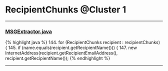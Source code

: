 # RecipientChunks @Cluster 1

***

### [MSGExtractor.java](https://searchcode.com/codesearch/view/93257122/)
{% highlight java %}
144. for (RecipientChunks recipient : recipientChunks) {
145.   if (name.equals(recipient.getRecipientName())) {
147.         new InternetAddress(recipient.getRecipientEmailAddress(), recipient.getRecipientName());
{% endhighlight %}

***


